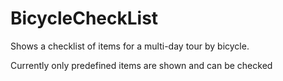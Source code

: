 # BicycleCheckList

Shows a checklist of items for a multi-day tour by bicycle.

Currently only predefined items are shown and can be checked
